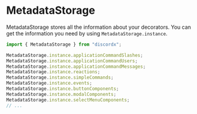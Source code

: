 # MetadataStorage

MetadataStorage stores all the information about your decorators. You can get the information you need by using `MetadataStorage.instance`.

```ts
import { MetadataStorage } from "discordx";

MetadataStorage.instance.applicationCommandSlashes;
MetadataStorage.instance.applicationCommandUsers;
MetadataStorage.instance.applicationCommandMessages;
MetadataStorage.instance.reactions;
MetadataStorage.instance.simpleCommands;
MetadataStorage.instance.events;
MetadataStorage.instance.buttonComponents;
MetadataStorage.instance.modalComponents;
MetadataStorage.instance.selectMenuComponents;
// ...
```
